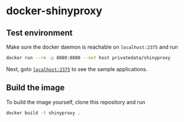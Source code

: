 # docker-shinyproxy

## Test environment
Make sure the docker daemon is reachable on `localhost:2375`
and run

```bash
docker run --rm -p 8080:8080 --net host privatedata/shinyproxy
```

Next, goto [`localhost:2375`](http://localhost:8080/) to see the sample applications.

## Build the image
To build the image yourself, clone this repository and run

```bash
docker build -t shinyproxy .
```
